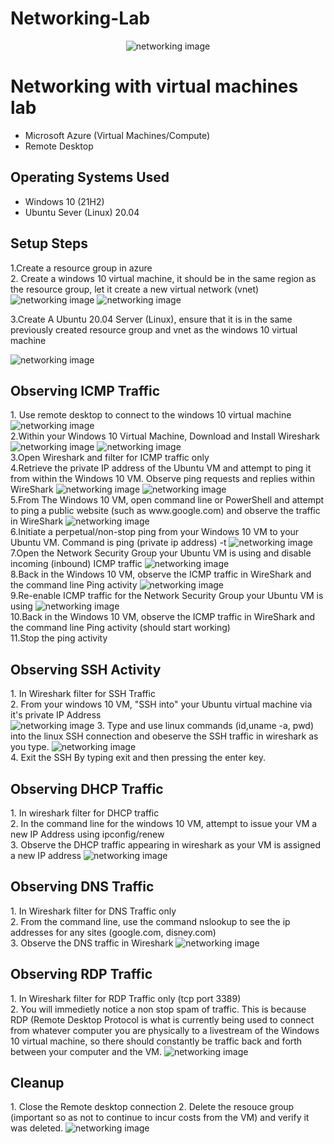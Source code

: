 # Networking-Lab
<p align="center">
<img src="https://i.imgur.com/UOlLgAX.png" alt="networking image"/>
</p>

<h1>Networking with virtual machines lab</h1>

- Microsoft Azure (Virtual Machines/Compute)
- Remote Desktop

<h2>Operating Systems Used </h2>

- Windows 10</b> (21H2)
- Ubuntu Sever (Linux) 20.04

<h2>Setup Steps</h2>
<p>
1.Create a resource group in azure
<br/>
2. Create a windows 10 virtual machine, it should be in the same region as the resource group, let it create a new virtual network (vnet)
<br/>
  <img src="https://imgur.com/ZKrTS07.png" alt="networking image"/>
  <img src="https://imgur.com/wQEw6b4.png" alt="networking image"/>
</p>
3.Create A Ubuntu 20.04 Server (Linux), ensure that it is in the same previously created resource group and vnet as the windows 10 virtual machine
</p>
<img src="https://imgur.com/gIm94qR.png" alt="networking image"/>

<h2>Observing ICMP Traffic</h2>
1. Use remote desktop to connect to the windows 10 virtual machine
<img src="https://imgur.com/22rWHJY.png" alt="networking image"/>
<br/>
2.Within your Windows 10 Virtual Machine, Download and Install Wireshark 
<img src="https://imgur.com/Ku4LroD.png.png" alt="networking image"/>
<img src="https://imgur.com/8nFRIcf.png" alt="networking image"/>
<br/>
3.Open Wireshark and filter for ICMP traffic only
<br/>
4.Retrieve the private IP address of the Ubuntu VM and attempt to ping it from within the Windows 10 VM. Observe ping requests and replies within WireShark
<img src="https://imgur.com/3DOgzaZ.png" alt="networking image"/>
<img src="https://imgur.com/VbeOOrQ.png" alt="networking image"/>
<br/>
5.From The Windows 10 VM, open command line or PowerShell and attempt to ping a public website (such as www.google.com) and observe the traffic in WireShark
<img src="https://imgur.com/ONG9XRu.png" alt="networking image"/>
<br/>
6.Initiate a perpetual/non-stop ping from your Windows 10 VM to your Ubuntu VM. Command is ping (private ip address) -t
<img src="https://imgur.com/4lI2ZA4.png" alt="networking image"/>
<br/>
7.Open the Network Security Group your Ubuntu VM is using and disable incoming (inbound) ICMP traffic
<img src="https://imgur.com/Lk92QGZ.png" alt="networking image"/>
<br/>
8.Back in the Windows 10 VM, observe the ICMP traffic in WireShark and the command line Ping activity
<img src="https://imgur.com/flloi1o.png" alt="networking image"/>
<br/>
9.Re-enable ICMP traffic for the Network Security Group your Ubuntu VM is using
<img src="https://imgur.com/OHzi2Pi.png" alt="networking image"/>
<br/>
10.Back in the Windows 10 VM, observe the ICMP traffic in WireShark and the command line Ping activity (should start working)
<br/>
11.Stop the ping activity

<h2>Observing SSH Activity</h2>
1. In Wireshark filter for SSH Traffic
<br/>
2. From your windows 10 VM, "SSH into" your Ubuntu virtual machine via it's private IP Address
<br/>
<img src="https://imgur.com/tDbKOzU.png" alt="networking image"/>
3. Type and use linux commands (id,uname -a, pwd) into the linux SSH connection and obeserve the SSH traffic in wireshark as you type.
<img src="https://imgur.com/pELtaKi.png" alt="networking image"/>
<br/>
4. Exit the SSH By typing exit and then pressing the enter key.


<h2>Observing DHCP Traffic</h2>
1. In wireshark filter for DHCP traffic
<br/>
2. In the command line for the windows 10 VM, attempt to issue your VM a new IP Address using ipconfig/renew
<br/>
3. Observe the DHCP traffic appearing in wireshark as your VM is assigned a new IP address
<img src="https://imgur.com/OStUfYQ.png" alt="networking image"/>

<h2>Observing DNS Traffic</h2>
1. In Wireshark filter for DNS Traffic only
<br/>
2. From the command line, use the command nslookup to see the ip addresses for any sites (google.com, disney.com)
<br/>
3. Observe the DNS traffic in Wireshark
<img src="https://imgur.com/c4Kcu7l.png" alt="networking image"/>

<h2>Observing RDP Traffic</h2>
1. In Wireshark filter for RDP Traffic only (tcp port 3389)
<br/>
2. You will immedietly notice a non stop spam of traffic. This is because RDP (Remote Desktop Protocol is what is currently being used to connect from whatever computer you are physically to a livestream of the Windows 10 virtual machine, so there should constantly be traffic back and forth between your computer and the VM.
<img src="https://imgur.com/h4QV5zU.png" alt="networking image"/>


<h2>Cleanup</h2>
1. Close the Remote desktop connection
2. Delete the resouce group (important so as not to continue to incur costs from the VM) and verify it was deleted.
<img src="https://imgur.com/h4QV5zU.png" alt="networking image"/>


